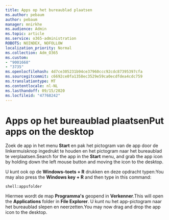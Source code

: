 ```yaml
---
title: Apps op het bureaublad plaatsen
ms.author: pebaum
author: pebaum
manager: mnirkhe
ms.audience: Admin
ms.topic: article
ms.service: o365-administration
ROBOTS: NOINDEX, NOFOLLOW
localization_priority: Normal
ms.collection: Adm_O365
ms.custom:
- "9001668"
- "3735"
ms.openlocfilehash: 4d7ce305231b94ce37960ccc92cdc87395397cfa
ms.sourcegitcommit: c6692ce0fa1358ec3529e59ca0ecdfdea4cdc759
ms.translationtype: MT
ms.contentlocale: nl-NL
ms.lasthandoff: 09/15/2020
ms.locfileid: "47768242"
---
```

# <a name="put-apps-on-the-desktop"></a><span data-ttu-id="eca56-102">Apps op het bureaublad plaatsen</span><span class="sxs-lookup"><span data-stu-id="eca56-102">Put apps on the desktop</span></span>

<span data-ttu-id="eca56-103">Zoek de app in het menu **Start** en pak het pictogram van de app door de linkermuisknop ingedrukt te houden en het pictogram naar het bureaublad te verplaatsen.</span><span class="sxs-lookup"><span data-stu-id="eca56-103">Search for the app in the **Start** menu, and grab the app icon by holding down the left mouse button and moving the icon to the desktop.</span></span>

<span data-ttu-id="eca56-104">U kunt ook op de **Windows-toets + R** drukken en deze opdracht typen:</span><span class="sxs-lookup"><span data-stu-id="eca56-104">You may also press the **Windows key + R** and then type in this command:</span></span>

`shell:appsfolder`

<span data-ttu-id="eca56-105">Hiermee wordt de map **Programma's** geopend in **Verkenner**.</span><span class="sxs-lookup"><span data-stu-id="eca56-105">This will open the **Applications** folder in **File Explorer**.</span></span> <span data-ttu-id="eca56-106">U kunt nu het app-pictogram naar het bureaublad slepen en neerzetten.</span><span class="sxs-lookup"><span data-stu-id="eca56-106">You may now drag and drop the app icon to the desktop.</span></span>
